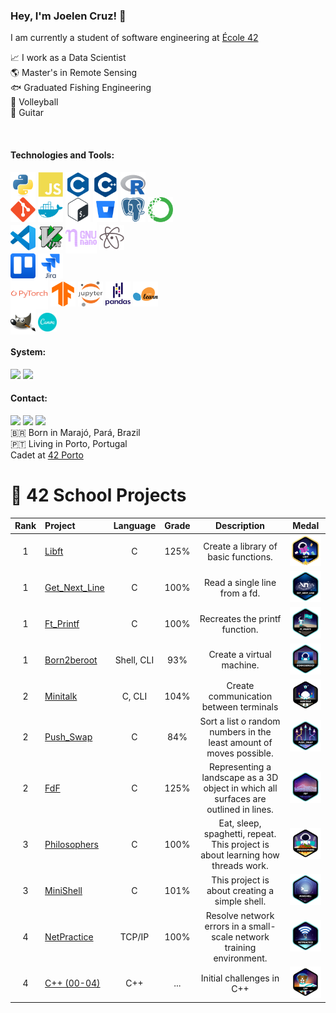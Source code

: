 ### Hey, I'm Joelen Cruz! 👋   

I am currently a student of software engineering at [École 42](https://www.42porto.com/)

📈 I work as a Data Scientist  
🌎 Master's in Remote Sensing   
🐟 Graduated Fishing Engineering   
🏐 Volleyball  
🎸 Guitar  
 

<div  align="left"> 
  <div style="display: inline_block"><br>
     <h4>Technologies and Tools:</h4>
     <img align="center" alt="Python" height="40" width="40" src="https://github.com/devicons/devicon/blob/master/icons/python/python-original.svg">
     <img align="center" alt="JavaScript" height="40" width="40" src="https://raw.githubusercontent.com/devicons/devicon/master/icons/javascript/javascript-plain.svg">
     <img align="center" alt="c" height="40" width="40" src="https://raw.githubusercontent.com/devicons/devicon/master/icons/c/c-plain.svg">
     <img align="center" alt="cplusplus" height="40" width="40" src="https://raw.githubusercontent.com/devicons/devicon/master/icons/cplusplus/cplusplus-plain.svg">  
     <img align="center" alt="r" height="40" width="40" src="https://github.com/devicons/devicon/blob/master/icons/r/r-original.svg"> 
     <br>
     <img align="center" alt="git" height="40" width="40" src="https://raw.githubusercontent.com/devicons/devicon/master/icons/git/git-plain.svg">
     <img align="center" alt="docker" height="40" width="40" src="https://raw.githubusercontent.com/devicons/devicon/master/icons/docker/docker-plain.svg">
     <img align="center" alt="bash" height="40" width="40" src="https://github.com/devicons/devicon/blob/master/icons/bash/bash-plain.svg">
     <img align="center" alt="bitbucket" height="40" width="40" src="https://github.com/devicons/devicon/blob/master/icons/bitbucket/bitbucket-original.svg">
    <img align="center" alt="postgresql" height="40" width="40" src="https://github.com/devicons/devicon/blob/master/icons/postgresql/postgresql-plain.svg">
    <img align="center" alt="anaconda" height="40" width="40" src="https://github.com/devicons/devicon/blob/master/icons/anaconda/anaconda-original.svg"> 
    <br>
    <img align="center" alt="vscode" height="40" width="40" src="https://github.com/devicons/devicon/blob/master/icons/vscode/vscode-original.svg">
    <img align="center" alt="vim" height="40" width="40" src="https://github.com/devicons/devicon/blob/master/icons/vim/vim-original.svg">
    <img align="center" alt="nano" height="50" width="50" src="https://github.com/devicons/devicon/blob/master/icons/nano/nano-plain-wordmark.svg">
    <img align="center" alt="atom" height="40" width="40" src="https://github.com/devicons/devicon/blob/master/icons/atom/atom-original.svg">
    <br>
    <img align="center" alt="trello" height="40" width="40" src="https://github.com/devicons/devicon/blob/master/icons/trello/trello-original.svg">
    <img align="center" alt="jira" height="40" width="40" src="https://github.com/devicons/devicon/blob/master/icons/jira/jira-original-wordmark.svg"> 
    <br>
    <img align="center" alt="pytorch" height="50" width="60" src="https://github.com/devicons/devicon/blob/master/icons/pytorch/pytorch-plain-wordmark.svg">
    <img align="center" alt="tensorflow" height="40" width="40" src="https://github.com/devicons/devicon/blob/master/icons/tensorflow/tensorflow-original.svg"> 
    <img align="center" alt="jupyter" height="40" width="40" src="https://github.com/devicons/devicon/blob/master/icons/jupyter/jupyter-original-wordmark.svg">
    <img align="center" alt="pandas" height="40" width="40" src="https://github.com/devicons/devicon/blob/master/icons/pandas/pandas-original-wordmark.svg"> 
    <img align="center" alt="scikitlearn" height="40" width="40" src="https://github.com/devicons/devicon/blob/master/icons/scikitlearn/scikitlearn-original.svg"> 
    <br>
    <img align="center" alt="gimp" height="40" width="40" src="https://github.com/devicons/devicon/blob/master/icons/gimp/gimp-original.svg">
    <img align="center" alt="canva" height="30" width="30" src="https://github.com/devicons/devicon/blob/master/icons/canva/canva-original.svg">
    
    


    

    

    

</div>
 
                
<div>
     <h4>System:</h4>
     <img src="https://img.shields.io/badge/Windows-0078D6?style=for-the-badge&logo=windows&logoColor=white">
     <img src="https://img.shields.io/badge/Linux-0078D6?style=for-the-badge&logo=linux&logoColor=white">    
</div>
            
<div>
  <h4>Contact:</h4>
  <a style="border-radhttps://github.com/JoelenCruz/push_swapius:10%" href="https://www.instagram.com/joelen_cruz/" target="_blank"><img src="https://img.shields.io/badge/-Instagram-%23E4405F?style=for-the-badge&logo=instagram&logoColor=white" target="_blank"></a>
  <a href="https://www.linkedin.com/in/joelen-cruz-da-silva-5b2a43113//" target="_blank"><img src="https://img.shields.io/badge/-LinkedIn-%230077B5?style=for-the-badge&logo=linkedin&logoColor=white" target="_blank"></a> 
  <a style="widht: 20px" href="mailto:joelencruz@gmail.com" ><img src="https://img.shields.io/badge/Google_gmail-0078D4?style=for-the-badge&logo=google-gmail&logoColor=white"></a>
</div>
      
            
<div>
🇧🇷 Born in Marajó, Pará, Brazil <br>
🇵🇹 Living in Porto, Portugal <br>
Cadet at <a href='https://www.42porto.com/'>42 Porto</a>
</div>
  
<summary><h1>🚀 42 School Projects</h1></summary>

| Rank | Project | Language | Grade | Description | Medal |
| :---: | :--- | :---: | :---: | :---: | :---: |
| 1 | [Libft](https://github.com/JoelenCruz/libft_42) | C | 125% | Create a library of basic functions. | [![Libft](https://github.com/humbertoarndt/humbertoarndt/blob/main/42_badges/libftm.png)](https://github.com/JoelenCruz/libft_42) |
| 1 | [Get_Next_Line](https://github.com/JoelenCruz/get_next_line_42) | C | 100% | Read a single line from a fd. | [![GNL](https://github.com/humbertoarndt/humbertoarndt/blob/main/42_badges/get_next_linee.png)](https://github.com/JoelenCruz/get_next_line_42)|
| 1 | [Ft_Printf](https://github.com/JoelenCruz/printf_42) | C | 100% | Recreates the printf function. | [![ft_printf](https://github.com/humbertoarndt/humbertoarndt/blob/main/42_badges/ft_printfe.png)](https://github.com/JoelenCruz/printf_42) |
| 1 | [Born2beroot]() | Shell, CLI | 93% | Create a virtual machine. | [![Born2beRoot](https://github.com/humbertoarndt/humbertoarndt/blob/main/42_badges/born2beroote.png)]() |
| 2 | [Minitalk](https://github.com/JoelenCruz/minitalk_42) | C, CLI | 104% | Create communication between terminals | [![minitalk](https://github.com/humbertoarndt/humbertoarndt/blob/main/42_badges/minitalkn.png)](https://github.com/JoelenCruz/minitalk_42)|
| 2 | [Push_Swap](https://github.com/JoelenCruz/push_swap) | C | 84% | Sort a list o random numbers in the least amount of moves possible. | [![push_swap](https://github.com/humbertoarndt/humbertoarndt/blob/main/42_badges/push_swape.png)](https://github.com/JoelenCruz/push_swap) |
| 2 | [FdF](https://github.com/JoelenCruz/42_FDF) | C | 125% | Representing a landscape as a 3D object in which all surfaces are outlined in lines. | [![FdF](https://github.com/humbertoarndt/humbertoarndt/blob/main/42_badges/fdfe.png)](https://github.com/JoelenCruz/42_FDF)|
| 3 | [Philosophers](https://github.com/JoelenCruz/Philosophers) | C | 100% | Eat, sleep, spaghetti, repeat. This project is about learning how threads work. | [![Philosophers](https://github.com/humbertoarndt/humbertoarndt/blob/main/42_badges/philosophersn.png)](https://github.com/JoelenCruz/Philosophers) |
| 3 | [MiniShell](https://github.com/JoelenCruz/Minishell) | C | 101% | This project is about creating a simple shell. | [![mishell](https://github.com/humbertoarndt/humbertoarndt/blob/main/42_badges/minishelle.png)](https://github.com/JoelenCruz/Minishell) |
| 4 | [NetPractice](https://github.com/JoelenCruz/netpractice) | TCP/IP | 100% | Resolve network errors in a small-scale network training environment. | [![mishell](https://github.com/humbertoarndt/humbertoarndt/blob/main/42_badges/netpracticee.png)](https://github.com/JoelenCruz/netpractice) |
| 4 | [C++ (00-04)](https://github.com/JoelenCruz/netpractice) | C++ | ... | Initial challenges in C++ | [![mishell](https://github.com/humbertoarndt/humbertoarndt/blob/main/42_badges/cppn.png)](https://github.com/JoelenCruz/netpractice) |

 
 
 
